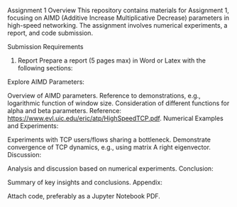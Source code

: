 Assignment 1 
Overview
This repository contains materials for Assignment 1, focusing on AIMD (Additive Increase Multiplicative Decrease) parameters in high-speed networking. The assignment involves numerical experiments, a report, and code submission.

Submission Requirements
1. Report
Prepare a report (5 pages max) in Word or Latex with the following sections:

Explore AIMD Parameters:

Overview of AIMD parameters.
Reference to demonstrations, e.g., logarithmic function of window size.
Consideration of different functions for alpha and beta parameters.
Reference: https://www.evl.uic.edu/eric/atp/HighSpeedTCP.pdf.
Numerical Examples and Experiments:

Experiments with TCP users/flows sharing a bottleneck.
Demonstrate convergence of TCP dynamics, e.g., using matrix A right eigenvector.
Discussion:

Analysis and discussion based on numerical experiments.
Conclusion:

Summary of key insights and conclusions.
Appendix:

Attach code, preferably as a Jupyter Notebook PDF.
